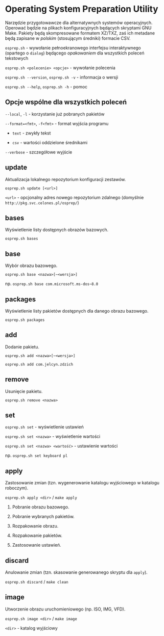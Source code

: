 Operating System Preparation Utility
====================================
Narzędzie przygotowawcze dla alternatywnych systemów operacyjnych. Operować będzie na plikach konfiguracyjnych będących skryptami GNU Make. Pakiety będą skompresowane formatem XZ/TXZ, zaś ich metadane będą zapisane w _polskim_ (stosującym średniki) formacie CSV.

`osprep.sh` - wywołanie pełnoekranowego interfejsu interaktywnego (opartego o `dialog`) będącego _opakowaniem_ dla wszystkich poleceń tekstowych

`osprep.sh <polecenie> <opcje>` - wywołanie polecenia

`osprep.sh --version`, `osprep.sh -v` - informacja o wersji

`osprep.sh --help`, `osprep.sh -h` - pomoc


Opcje wspólne dla wszystkich poleceń
------------------------------------
`--local`, `-l` - korzystanie już pobranych pakietów

`--format=<fmt>`, `-f<fmt>` - format wyjścia programu

* `text` - zwykły tekst

* `csv` - wartości oddzielone średnikami

`--verbose` - szczegółowe wyjście


update
------
Aktualizacja lokalnego repozytorium konfiguracji zestawów.

`osprep.sh update [<url>]`

`<url>` - opcjonalny adres nowego repozytorium zdalnego (domyślnie `http://pkg.svc.celones.pl/osprep/`)

bases
------------
Wyświetlenie listy dostępnych obrazów bazowych.

`osprep.sh bases`

base
-------------
Wybór obrazu bazowego.

`osprep.sh base <nazwa>[~<wersja>]`

np. `osprep.sh base com.microsoft.ms-dos~8.0`

packages
-------------
Wyświetlenie listy pakietów dostępnych dla danego obrazu bazowego.

`osprep.sh packages`

add
-------------
Dodanie pakietu.

`osprep.sh add <nazwa>[~<wersja>]`

`osprep.sh add com.jelcyn.zdzich`

remove
--------------
Usunięcie pakietu.

`osprep.sh remove <nazwa>`

set
---
`osprep.sh set` - wyświetlenie ustawień

`osprep.sh set <nazwa>` - wyświetlenie wartości

`osprep.sh set <nazwa> <wartość>` - ustawienie wartości

np. `osprep.sh set keyboard pl`

apply
-----
Zastosowanie zmian (tzn. wygenerowanie katalogu wyjściowego w katalogu roboczym).

`osprep.sh apply <dir>` / `make apply`

1. Pobranie obrazu bazowego.

2. Pobranie wybranych pakietów.

3. Rozpakowanie obrazu.

4. Rozpakowanie pakietów.

5. Zastosowanie ustawień.

discard
-------
Anulowanie zmian (tzn. skasowanie generowanego skryptu dla `apply`).

`osprep.sh discard` / `make clean`

image
-----
Utworzenie obrazu uruchomieniowego (np. ISO, IMG, VFD).

`osprep.sh image <dir>` / `make image`

`<dir>` - katalog wyjściowy
